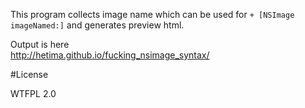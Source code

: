 
This program collects image name which can be used for `+ [NSImage imageNamed:]` and generates preview html. 

Output is here  
http://hetima.github.io/fucking_nsimage_syntax/


#License

WTFPL 2.0
